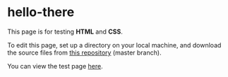 # hello-there
This page is for testing <strong>HTML</strong> and <strong>CSS</strong>.

To edit this page, set up a directory on your local machine, and download the source files from <a href=https://github.com/elborracho420/hello-there title="Source Files"> this repository</a> (master branch).


You can view the test page <a href=https://elborracho420.github.io/freshman-english/hello-there title="Load Page"> here</a>.
